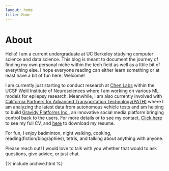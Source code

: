 ```yaml
---
layout: home
title: Home
---
```


# About

Hello! I am a current undergraduate at UC Berkeley studying computer science and data science. This blog is meant to document the journey of finding my own personal niche within the tech field as well as a lttile bit of everything else. I hope everyone reading can either learn something or at least have a bit of fun here. Welcome!

I am currently just starting to conduct research at [Chen Labs](https://www.chenlab-ucsf.org) within the UCSF Weill Institute of Neurosciences where I am working on various ML models for epilepsy research. Meanwhile, I am also currently involved with [California Partners for Advanced Transportation Technology(PATH)](https://its.berkeley.edu/research-centers/path) where I am analyzing the latest data from autonomous vehicle tests and am helping to build [Gravidy Platforms Inc.](https://www.gravityplatforms.com), an innovative social media platform bringing control back to the users. For more details or to see my contact, [Click here](cv) to see my full CV, and [here](BenjaminY20261.pdf) to download my resume.

For fun, I enjoy badminton, night walking, cooking, reading(fiction/biographies), tetris, and talking about anything with anyone. 

Please reach out! I would love to talk with you whether that would to ask questions, give advice, or just chat. 

{% include archive.html %}